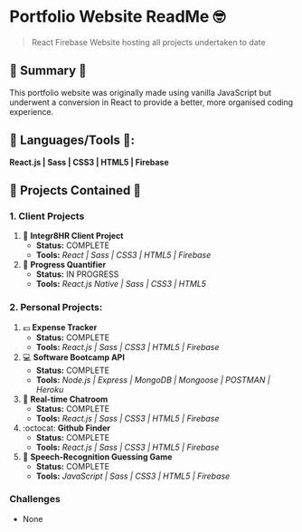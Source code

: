 
# Portfolio Website ReadMe :nerd_face:
> React Firebase Website hosting all projects undertaken to date


## :satellite: Summary :satellite:
This portfolio website was originally made using vanilla JavaScript but underwent a conversion in React to provide a better, more organised coding experience.

## :hammer: Languages/Tools :hammer::
__React.js | Sass | CSS3 | HTML5 | Firebase__

## :orange_book: Projects Contained :orange_book:
### 1. Client Projects
1. :office: __Integr8HR Client Project__ 
   - __Status:__ COMPLETE 
   - __Tools:__ _React | Sass | CSS3 | HTML5 | Firebase_
2. :seedling: __Progress Quantifier__  
   - __Status:__ IN PROGRESS
   - __Tools:__ _React.js Native | Sass | CSS3 | HTML5_

### 2. Personal Projects:
1. :pound: __Expense Tracker__
   - __Status:__ COMPLETE 
   - __Tools:__ _React.js | Sass | CSS3 | HTML5 | Firebase_
2. :computer: __Software Bootcamp API__
   - __Status:__ COMPLETE 
   - __Tools:__ _Node.js | Express | MongoDB | Mongoose | POSTMAN | Heroku_
3. :calling: __Real-time Chatroom__ 
   - __Status:__ COMPLETE 
   - __Tools:__ _React.js | Sass | CSS3 | HTML5 | Firebase_
4. :octocat: __Github Finder__ 
   - __Status:__ COMPLETE 
   - __Tools:__ _React.js | Sass | CSS3 | HTML5 | Firebase_
5. :loudspeaker: __Speech-Recognition Guessing Game__ 
   - __Status:__ COMPLETE 
   - __Tools:__ _JavaScript | Sass | CSS3 | HTML5 | Firebase_

### Challenges
- None

